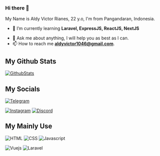 ### Hi there 👋

My Name is Aldy Victor Rianes, 22 y.o, I'm from Pangandaran, Indonesia.

<!--
- 🔭 I’m currently working on ...
-->
- 🌱 I’m currently learning **Laravel, ExpressJS, ReactJS, NextJS**
<!--
- 👯 I’m looking to collaborate on ...
- 🤔 I’m looking for help with ...
-->
- 💬 Ask me about anything, I will help you as best as I can.
- 📫 How to reach me **aldyvictor1046@gmail.com**.
<!--
- 😄 Pronouns: ...
- ⚡ Fun fact: ...
-->

## My Github Stats

[![GithubStats](https://github-readme-stats.vercel.app/api?username=aldyvictor&include_all_commits=true&show_icons=true&theme=tokyonight)](https://github.com/aldyvictor)

## My Socials

[![Telegram](https://img.shields.io/badge/Telegram-2CA5E0?style=for-the-badge&logo=telegram&logoColor=white)](https://t.me/aldyvictor)
<!--
[![Linkedin](https://img.shields.io/badge/LinkedIn-0077B5?style=for-the-badge&logo=linkedin&logoColor=white)](https://www.linkedin.com/in/rafli-surya-pratama-606962220)
-->
[![Instagram](https://img.shields.io/badge/Instagram-E4405F?style=for-the-badge&logo=instagram&logoColor=white)](https://www.instagram.com/iama_victor/)
[![Discord](https://img.shields.io/badge/Discord-7289DA?style=for-the-badge&logo=discord&logoColor=white)](https://discordapp.com/users/770999994450575400/)

## My Mainly Use

![HTML](https://img.shields.io/badge/HTML5-E34F26?style=for-the-badge&logo=html5&logoColor=white)
![CSS](https://img.shields.io/badge/CSS3-1572B6?style=for-the-badge&logo=css3&logoColor=white)
![Javascript](https://img.shields.io/badge/JavaScript-323330?style=for-the-badge&logo=javascript&logoColor=F7DF1E)
<!--
![Python](https://img.shields.io/badge/Python-3776AB?style=for-the-badge&logo=python&logoColor=white)
-->
![Vuejs](https://img.shields.io/badge/Vue.js-35495E?style=for-the-badge&logo=vuedotjs&logoColor=4FC08D)
![Laravel](https://img.shields.io/badge/Laravel-FF2D20?style=for-the-badge&logo=laravel&logoColor=white)
<!--
![Django](https://img.shields.io/badge/Django-092E20?style=for-the-badge&logo=django&logoColor=white)
-->

